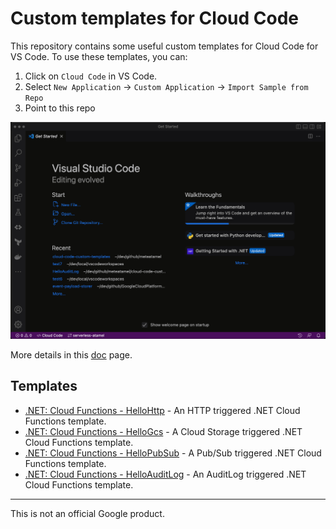 # Custom templates for Cloud Code

This repository contains some useful custom templates for Cloud Code for VS
Code. To use these templates, you can:

1. Click on `Cloud Code` in VS Code.
1. Select `New Application` -> `Custom Application` -> `Import Sample from Repo`
1. Point to this repo

![Install templates](install.gif)

More details in this
[doc](https://cloud.google.com/code/docs/vscode/create-app-from-custom-sample#creating_your_app_from_an_imported_sample)
page.

## Templates

* [.NET: Cloud Functions - HelloHttp](dotnet/cloud-functions/HelloHttp) - An
  HTTP triggered .NET Cloud Functions template.
* [.NET: Cloud Functions - HelloGcs](dotnet/cloud-functions/HelloGcs) - A
  Cloud Storage triggered .NET Cloud Functions template.
* [.NET: Cloud Functions - HelloPubSub](dotnet/cloud-functions/HelloPubSub) - A
  Pub/Sub triggered .NET Cloud Functions template.
* [.NET: Cloud Functions - HelloAuditLog](dotnet/cloud-functions/HelloAuditLog) - An
  AuditLog triggered .NET Cloud Functions template.

-------

This is not an official Google product.
